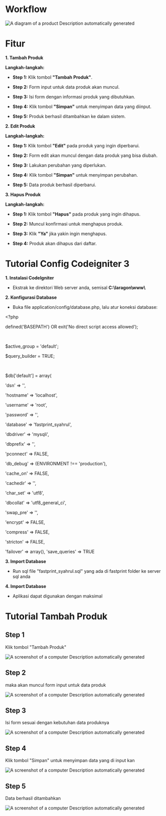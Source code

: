# Workflow

![A diagram of a product Description automatically
generated](./image1.png)

# Fitur

**1. Tambah Produk**

**Langkah-langkah:**

-   **Step 1:** Klik tombol **"Tambah Produk"**.

-   **Step 2:** Form input untuk data produk akan muncul.

-   **Step 3:** Isi form dengan informasi produk yang dibutuhkan.

-   **Step 4:** Klik tombol **"Simpan"** untuk menyimpan data yang
    diinput.

-   **Step 5:** Produk berhasil ditambahkan ke dalam sistem.

**2. Edit Produk**

**Langkah-langkah:**

-   **Step 1:** Klik tombol **"Edit"** pada produk yang ingin
    diperbarui.

-   **Step 2:** Form edit akan muncul dengan data produk yang bisa
    diubah.

-   **Step 3:** Lakukan perubahan yang diperlukan.

-   **Step 4:** Klik tombol **"Simpan"** untuk menyimpan perubahan.

-   **Step 5:** Data produk berhasil diperbarui.

**3. Hapus Produk**

**Langkah-langkah:**

-   **Step 1:** Klik tombol **"Hapus"** pada produk yang ingin dihapus.

-   **Step 2:** Muncul konfirmasi untuk menghapus produk.

-   **Step 3:** Klik **"Ya"** jika yakin ingin menghapus.

-   **Step 4:** Produk akan dihapus dari daftar.

# Tutorial Config Codeigniter 3

**1. Instalasi CodeIgniter**

-   Ekstrak ke direktori Web server anda, semisal **C:\\laragon\\www\\**

**2. Konfigurasi Database**

-   Buka file application/config/database.php, lalu atur koneksi
    database:

\<?php

defined(\'BASEPATH\') OR exit(\'No direct script access allowed\');

​

\$active_group = \'default\';

\$query_builder = TRUE;

​

\$db\[\'default\'\] = array(

\'dsn\' =\> \'\',

\'hostname\' =\> \'localhost\',

\'username\' =\> \'root\',

\'password\' =\> \'\',

\'database\' =\> \'fastprint_syahrul\',

\'dbdriver\' =\> \'mysqli\',

\'dbprefix\' =\> \'\',

\'pconnect\' =\> FALSE,

\'db_debug\' =\> (ENVIRONMENT !== \'production\'),

\'cache_on\' =\> FALSE,

\'cachedir\' =\> \'\',

\'char_set\' =\> \'utf8\',

\'dbcollat\' =\> \'utf8_general_ci\',

\'swap_pre\' =\> \'\',

\'encrypt\' =\> FALSE,

\'compress\' =\> FALSE,

\'stricton\' =\> FALSE,

\'failover\' =\> array(),
\'save_queries\' =\> TRUE

**3. Import Database**

-   Run sql file "fastprint_syahrul.sql" yang ada di fastprint folder ke
    server sql anda

**4. Import Database**

-   Aplikasi dapat digunakan dengan maksimal

# Tutorial Tambah Produk

## Step 1

Klik tombol "Tambah Produk"

![A screenshot of a computer Description automatically
generated](./image2.png)

## Step 2

maka akan muncul form input untuk data produk

![A screenshot of a computer Description automatically
generated](./image3.png)

## Step 3

Isi form sesuai dengan kebutuhan data produknya

![A screenshot of a computer Description automatically
generated](./image4.png)

## Step 4

Klik tombol "Simpan" untuk menyimpan data yang di input kan

![A screenshot of a computer Description automatically
generated](./image5.png)
## 

## Step 5

Data berhasil ditambahkan

![A screenshot of a computer Description automatically
generated](./image6.png)
